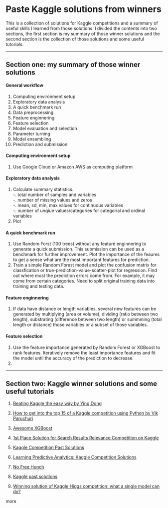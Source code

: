 # Paste Kaggle solutions from winners
This is a collection of solutions for Kaggle competitions and a summary of useful skills I learned from those solutions. I divided the contents into two sections, the first section is my summary of those winner solutions and the second section is the collection of those solutions and some useful tutorials.


  
  
---
## Section one: my summary of those winner solutions

#### General workflow  
1. Computing environment setup
2. Exploratory data analysis 
2. A quick benchmark run
2. Data	preprocessing
3. Feature enginnering
4. Feature selection
5. Model evaluation and selection
6. Parameter turning
7. Model ensembling
8. Prediction and submission


#### Computing environment setup
1. Use Google Cloud or Amazon AWS as computing platform



#### Exploratory data analysis 
1. Calculate summary statistics.  
-. total number of samples and variables  
-. number of missing values and zeros  
-. mean, sd, min, max values for continuous variables  
-. number of unqiue values/categories for categorial and ordinal variables  
2. Plot 


  
#### A quick benchmark run
1. Use Random Forst (100 trees) without any feature enginnering to generate a quick submission. This submission can be used as a benchmark for further improvement. Plot the importance of the feaures to get a sense what are the most important features for prediction.
2. Train a simple Random Forest model and plot the confusion matrix for classfication or true-prediction-value-scatter-plot for regression. Find out where most the prediction errors come from. For example, it may come from certain categories. Need to split original training data into training and testing data. 

#### Feature enginnering
1. If data have distance or length variables, several new features can be generated by multiplying (area or volume), dividing (ratio between two length), substrating (difference between two length) or summming (total length or distance) those variables or a subset of those variables. 

#### Feature selection
1. Use the feature importance generated by Random Forest or XGBoost to rank features. Iteratively remove the least importance features and fit the model until the accuracy of the prediction to decrease.
2. 

---
## Section two: Kaggle winner solutions and some useful tutorials

1. [Beating Kaggle the easy way by Ying Dong](https://www.ke.tu-darmstadt.de/lehre/arbeiten/studien/2015/Dong_Ying.pdf)

2. [How to get into the top 15 of a Kaggle competition using Python by Vik Paruchuri](https://www.dataquest.io/blog/kaggle-tutorial/)

3. [Awesome XGBoost](https://github.com/dmlc/xgboost/blob/master/demo/README.md)

4. [1st Place Solution for Search Results Relevance Competition on Kaggle](https://github.com/ChenglongChen/Kaggle_CrowdFlower)


5. [Kaggle Competition Past Solutions](http://www.chioka.in/kaggle-competition-solutions/)

6. [Learning Predictive Analytics: Kaggle Competition Solutions](http://analyticscosm.com/learning-predictive-analytics-kaggle-competition-solutions/)

7. [No Free Hunch](http://blog.kaggle.com/)

8. [Kaggle past solutions](https://www.kaggle.com/wiki/PastSolutions)

9. [Winning solution of Kaggle Higgs competition: what a single model can do?](https://no2147483647.wordpress.com/2014/09/17/winning-solution-of-kaggle-higgs-competition-what-a-single-model-can-do/)


more
